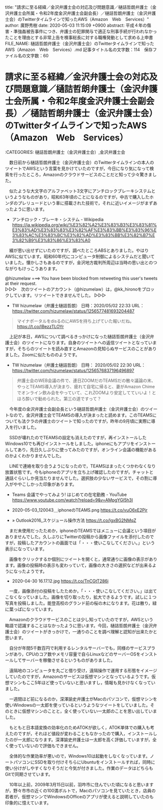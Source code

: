 title: "請求に至る経緯／金沢弁護士会の対応及び問題意識／樋詰哲朗弁護士（金沢弁護士会所属・令和2年度金沢弁護士会副会長）／樋詰哲朗弁護士（金沢弁護士会）のTwitterタイムラインで知ったAWS（Amazon　Web　Services）"
author: 廣野秀樹
date: 2020-05-03 11:15:09 +0900
abstract: 平成４年の傷害・準強姦被告事件につき、弁護士の犯罪関与で適正な刑事手続が行われなかったことを理由とする非常上告を検事総長に対する職権発動として求める上申書
FILE_NAME: 樋詰哲朗弁護士（金沢弁護士会）のTwitterタイムラインで知ったAWS（Amazon　Web　Services）.md
記事タイトル名の文字数：114　保存ファイル名の文字数：60

# 請求に至る経緯／金沢弁護士会の対応及び問題意識／樋詰哲朗弁護士（金沢弁護士会所属・令和2年度金沢弁護士会副会長）／樋詰哲朗弁護士（金沢弁護士会）のTwitterタイムラインで知ったAWS（Amazon　Web　Services）

:CATEGORIES: 樋詰哲朗弁護士（金沢弁護士会）,金沢弁護士会

　数日前から樋詰哲朗弁護士（金沢弁護士会）のTwitterタイムラインの本人のツイートでAWSという言葉を見かけていたのですが，今日になり気になって検索を行ったところ，Amazonのクラウドサービスのことだと知って少々驚きました。

　似たような大文字のアルファベット3文字にアンチロックブレーキシステムというようなものがあり，昭和63年頃のことになるのですが，中古で購入したホンダのプレリュードという車に搭載された技術で，それに近いイメージがまずあったように思います。

 - アンチロック・ブレーキ・システム - Wikipedia https://ja.wikipedia.org/wiki/%E3%82%A2%E3%83%B3%E3%83%81%E3%83%AD%E3%83%83%E3%82%AF%E3%83%BB%E3%83%96%E3%83%AC%E3%83%BC%E3%82%AD%E3%83%BB%E3%82%B7%E3%82%B9%E3%83%86%E3%83%A0  

　綴が思い出せずにいたのですが，調べたところABSとありました。やはりAWSに似ています。昭和60年代にコンピュータ制御によるシステムだと聞いていました。懐かしさもあるのですが，金沢地方裁判所周辺は当時の思い出とのつながりもけっこうあります。

@hizumelaw ===> You have been blocked from retweeting this user's tweets at their request.  
▷▷▷　次のツイートのアカウント（@hizumelaw）は，@kk_hironoをブロックしています。リツイートできませんでした。 ▷▷▷  

- TW hizumelaw（弁護士樋詰哲朗） 日時：2020/05/02 22:33 URL： https://twitter.com/hizumelaw/status/1256577481693204487  

> マイナポータルをdisるのにAWSを持ち上げていた報いだね。  
> https://t.co/IBezzTLOYr  

　上記が本日，AWSについて調べるきっかけになった樋詰哲朗弁護士（金沢弁護士会）のツイートになります。自身のツイートへの返信ツイートとなっていますが，そちらのツイートを読み直すとAmazonの見知らぬサービスのことがありました。Zoomに似たもののようです。

- TW hizumelaw（弁護士樋詰哲朗） 日時： 2020/05/02 22:30 URL： https://twitter.com/hizumelaw/status/1256576837196496897  

> 弁護士会のWEB会議の件で、連日ZOOMだのTEAMSだの散々議論の末、やっとTEAMS導入が決まり、疲れて自宅に帰ると、妻がAmazon Chimeでオンライン飲み会をやっていて、これZOOMより安定してていいよ！とほろ酔いで勧められた。第三の道ですって？  

　今年度の金沢弁護士会副会長という樋詰哲朗弁護士（金沢弁護士会）のツイートなので，金沢弁護士会でTEAMSの導入が決まったと読めます。このTEAMSについても法クラの弁護士のツイートで知ったのですが，昨年の9月頃に実際に導入を行いました。

　SSDが壊れたのでTEAMSの設定も消えたのですが，再インストールしたWindows10でも再びインストールをしました。iphoneにもアプリをインストールしてあり，先日久しぶりに使ってみたのですが，オンライン会議の機能があるのかよくわかりませんでした。

　LINEで連絡を取り合うようになったので，TEAMSはまったくつかわなくなり放置状態です。今もiphoneのアプリを立ち上げ確認したのですが，チャットと通話ぐらいしか見当たりませんでした。選択肢の少ないサービスで，その割に導入がややこしかった印象があります。

 - Teams 会議でやってみよう! はじめての在宅勤務 - YouTube https://www.youtube.com/watch?reload=9&v=AMpgYGl5h3I  

 - 2020-05-03_120043＿iphoneのTEAMS.png https://t.co/vuO6xE2Pjr

 - » Outlook2016_スケジュール操作方法 https://t.co/lgxBG2NMqZ

　まだ未使用だったためか，iphoneのTEAMSではメニューに会議という項目がありませんでした。久しぶりにTwitterの投稿から画像ファイルを添付したのですが，投稿したアカウントの画面では「・・・使いこなしてください。」という表示になっています。

　画像をクリックするか個別にツイートを開くと，通常通りに画像の表示があります。画像の投稿時の表示も変わっていて，画像の大きさの選択などが出来るようになったようです。

 - 2020-04-30 16.17.12.jpg https://t.co/TnCGtT286i

　一度，画像添付の投稿をしたためか，「・・・使いこなしてください。」は出てこなくなっていました。画像を切り取ったり，拡大できるようです。試しに１つ写真を投稿しました。能登高校のグランド前の桜の木になります。花は散り，緑に葉っぱになっています。

　Amazonのクラウドサービスのことは少し知っていたのですが，AWSという略語で認識することはなかったように思います。今回，樋詰哲朗弁護士（金沢弁護士会）のツイートがきっかけで，一通りのことを調べ理解と認知が出来たかと思います。

　自分が年間5千数百円で利用するレンタルサーバーでも，同様のサービスプランがあり，CPUのコア数やメモリ容量で自らLinuxなどのサーバーOSをインストールしてサーバーを稼働させるというものがありました。

　遠隔地のコンピュータを丸ごと借り受け，遠隔操作で運用する形態をイメージしていたのですが，Amazonのサービスは仮想マシンとなっているようです。仮想マシンもここ5年ほど使っていないと思いますし，情報も見かけなくなっていました。

　一週間ほど前になるのか，深澤諭史弁護士がMacのパソコンで，仮想マシンを使いWindowsの一太郎を使っているというようなツイートをしていました。そのときに仮想マシンのことと，全く使っていない一太郎のことを思い出していました。

　もともと日本語変換の効率化のためATOKが欲しく，ATOK単体での購入も考えたのですが，それほど値段が変わることもなかったので購入，インストールしたのが一太郎になります。深澤諭史弁護士は一太郎を高く評価していますが，全く使っていないので評価もできません。

　全体的な作業効率が悪いので，Windows10は起動をしなくなっています。ノートパソコンにSSDを取り付けそちらにUbuntuをインストールすれば，同時に使い分けがしやすくなりそうだと今気が付きました。作業のデータはどちらもGitで同期させています。

　10年以上前，2009年3月15日以前，羽咋市に住んでいた頃になると思いますが，野々市市の近くの100満ボルトで，Macのパソコンを見ていたとき，店員の若者が，仮想マシンでWindowsのOfficeのアプリが使えると説明していたのも印象的に憶えています。

